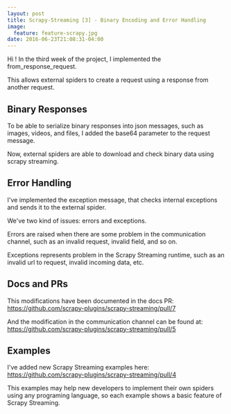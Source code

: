 ```yaml
---
layout: post
title: Scrapy-Streaming [3] - Binary Encoding and Error Handling
image:
  feature: feature-scrapy.jpg
date: 2016-06-23T21:08:31-04:00
---
```

Hi !
In the third week of the project, I implemented the from_response_request.

This allows external spiders to create a request using a response from another request.

## Binary Responses

To be able to serialize binary responses into json messages, such as images, videos, and files, I added the base64
parameter to the request message.

Now, external spiders are able to download and check binary data using scrapy streaming.

## Error Handling

I've implemented the exception message, that checks internal exceptions and sends it to the external spider.

We've two kind of issues: errors and exceptions.

Errors are raised when there are some problem in the communication channel, such as an invalid request, invalid field, and so on.

Exceptions represents problem in the Scrapy Streaming runtime, such as an invalid url to request, invalid incoming data, etc.

## Docs and PRs

This modifications have been documented in the docs PR: https://github.com/scrapy-plugins/scrapy-streaming/pull/7

And the modification in the communication channel can be found at: https://github.com/scrapy-plugins/scrapy-streaming/pull/5

## Examples

I've added new Scrapy Streaming examples here: https://github.com/scrapy-plugins/scrapy-streaming/pull/4

This examples may help new developers to implement their own spiders using any programing language, so each example shows a basic feature of Scrapy Streaming.
